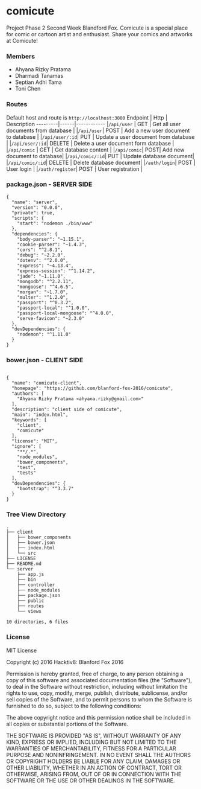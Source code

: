 # comicute
Project Phase 2 Second Week Blandford Fox. Comicute is a special place for comic or cartoon artist and enthusiast. Share your comics and artworks at Comicute!

### Members
* Ahyana Rizky Pratama
* Dharmadi Tanamas
* Septian Adhi Tama
* Toni Chen

### Routes
Default host and route is `http://localhost:3000`
Endpoint | Http | Description
---------|------|------------
|`/api/user` | GET | Get all user documents from database |
|`/api/user`| POST | Add a new user document to database |
|`/api/user/:id`| PUT | Update a user document from database |
|`/api/user/:id`| DELETE | Delete a user document form database |
|`/api/comic` | GET | Get database content |
|`/api/comic`| POST| Add new document to database|
|`/api/comic/:id`| PUT | Update database document|
|`/api/comic/:id`| DELETE | Delete database document|
|`/auth/login`| POST | User login |
|`/auth/register`| POST | User registration |

### package.json - SERVER SIDE
```src
{
  "name": "server",
  "version": "0.0.0",
  "private": true,
  "scripts": {
    "start": "nodemon ./bin/www"
  },
  "dependencies": {
    "body-parser": "~1.15.1",
    "cookie-parser": "~1.4.3",
    "cors": "^2.8.1",
    "debug": "~2.2.0",
    "dotenv": "^2.0.0",
    "express": "~4.13.4",
    "express-session": "^1.14.2",
    "jade": "~1.11.0",
    "mongodb": "^2.2.11",
    "mongoose": "^4.6.5",
    "morgan": "~1.7.0",
    "multer": "^1.2.0",
    "passport": "^0.3.2",
    "passport-local": "^1.0.0",
    "passport-local-mongoose": "^4.0.0",
    "serve-favicon": "~2.3.0"
  },
  "devDependencies": {
    "nodemon": "^1.11.0"
  }
}

```

### bower.json - CLIENT SIDE
```src

{
  "name": "comicute-client",
  "homepage": "https://github.com/blanford-fox-2016/comicute",
  "authors": [
    "Ahyana Rizky Pratama <ahyana.rizky@gmail.com>"
  ],
  "description": "client side of comicute",
  "main": "index.html",
  "keywords": [
    "client",
    "comicute"
  ],
  "license": "MIT",
  "ignore": [
    "**/.*",
    "node_modules",
    "bower_components",
    "test",
    "tests"
  ],
  "devDependencies": {
    "bootstrap": "^3.3.7"
  }
}
```

### Tree View Directory
```src
.
├── client
│   ├── bower_components
│   ├── bower.json
│   ├── index.html
│   └── src
├── LICENSE
├── README.md
└── server
    ├── app.js
    ├── bin
    ├── controller
    ├── node_modules
    ├── package.json
    ├── public
    ├── routes
    └── views

10 directories, 6 files
```
### License
MIT License

Copyright (c) 2016 Hacktiv8: Blanford Fox 2016

Permission is hereby granted, free of charge, to any person obtaining a copy
of this software and associated documentation files (the "Software"), to deal
in the Software without restriction, including without limitation the rights
to use, copy, modify, merge, publish, distribute, sublicense, and/or sell
copies of the Software, and to permit persons to whom the Software is
furnished to do so, subject to the following conditions:

The above copyright notice and this permission notice shall be included in all
copies or substantial portions of the Software.

THE SOFTWARE IS PROVIDED "AS IS", WITHOUT WARRANTY OF ANY KIND, EXPRESS OR
IMPLIED, INCLUDING BUT NOT LIMITED TO THE WARRANTIES OF MERCHANTABILITY,
FITNESS FOR A PARTICULAR PURPOSE AND NONINFRINGEMENT. IN NO EVENT SHALL THE
AUTHORS OR COPYRIGHT HOLDERS BE LIABLE FOR ANY CLAIM, DAMAGES OR OTHER
LIABILITY, WHETHER IN AN ACTION OF CONTRACT, TORT OR OTHERWISE, ARISING FROM,
OUT OF OR IN CONNECTION WITH THE SOFTWARE OR THE USE OR OTHER DEALINGS IN THE
SOFTWARE.
